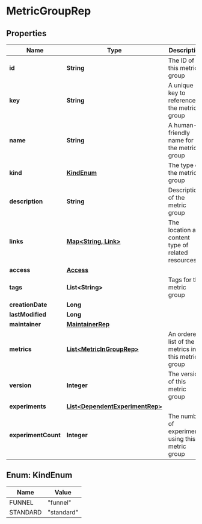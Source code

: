 

# MetricGroupRep


## Properties

| Name | Type | Description | Notes |
|------------ | ------------- | ------------- | -------------|
|**id** | **String** | The ID of this metric group |  |
|**key** | **String** | A unique key to reference the metric group |  |
|**name** | **String** | A human-friendly name for the metric group |  |
|**kind** | [**KindEnum**](#KindEnum) | The type of the metric group |  |
|**description** | **String** | Description of the metric group |  [optional] |
|**links** | [**Map&lt;String, Link&gt;**](Link.md) | The location and content type of related resources |  |
|**access** | [**Access**](Access.md) |  |  [optional] |
|**tags** | **List&lt;String&gt;** | Tags for the metric group |  |
|**creationDate** | **Long** |  |  |
|**lastModified** | **Long** |  |  |
|**maintainer** | [**MaintainerRep**](MaintainerRep.md) |  |  |
|**metrics** | [**List&lt;MetricInGroupRep&gt;**](MetricInGroupRep.md) | An ordered list of the metrics in this metric group |  |
|**version** | **Integer** | The version of this metric group |  |
|**experiments** | [**List&lt;DependentExperimentRep&gt;**](DependentExperimentRep.md) |  |  [optional] |
|**experimentCount** | **Integer** | The number of experiments using this metric group |  [optional] |



## Enum: KindEnum

| Name | Value |
|---- | -----|
| FUNNEL | &quot;funnel&quot; |
| STANDARD | &quot;standard&quot; |



